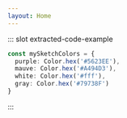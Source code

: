 ```yaml
---
layout: Home
---
```


::: slot extracted-code-example
```ts
const mySketchColors = {
  purple: Color.hex('#5623EE'),
  mauve: Color.hex('#A494D3'),
  white: Color.hex('#fff'),
  gray: Color.hex('#79738F')
}
```
:::
